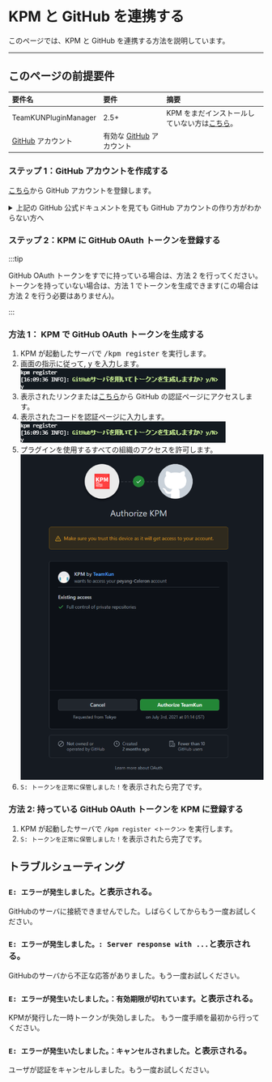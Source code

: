 # KPM と GitHub を連携する

このページでは、KPM と GitHub を連携する方法を説明しています。

---

## このページの前提要件

| 要件名 | 要件 | 摘要 |
| :--- | :-- | :---- |
| TeamKUNPluginManager | 2.5+ | KPM をまだインストールしていない方は[こちら](/docs/use-kpm/getting-started/install.mdx)。 |
| [GitHub](https://www.github.com) アカウント | 有効な [GitHub](https://www.github.com) アカウント |  |


### ステップ 1：GitHub アカウントを作成する

[こちら](https://docs.github.com/ja/get-started/signing-up-for-github/signing-up-for-a-new-github-account)から GitHub アカウントを登録します。

<details>
    <summary>上記の GitHub 公式ドキュメントを見ても GitHub アカウントの作り方がわからない方へ</summary>

[Google](https://www.google.com) で物事を検索する力をつけましょう！ 
基本的に [Google](https://www.google.co.jp) は安全で、あなたの味方です。  
あなたがサーバ管理初心者でも、またそうでなくても、[Google](https://www.google.it/) はあなたをあらゆる面でサポートします。  
まずは [Google](https://www.google.jp)で「GitHub 登録方法」で検索してみましょう。

:::tip

検索クエリを入力するのが面倒くさい怠惰な人用に\*\*[一瞬で検索できるリンク](https://letmegooglethat.com/?q=GitHub+%E7%99%BB%E9%8C%B2%E6%96%B9%E6%B3%95)\*\*を用意しました！
[Google](https://www.google.com.hk/?hl=ja) で検索をするためにあなたを導いてくれます。画面上の矢印と文字と [Google](https://www.google.com/search?q=%E3%82%B0%E3%83%BC%E3%82%B0%E3%83%AB) に従いましょう。

:::

</details>

### ステップ 2：KPM に GitHub OAuth トークンを登録する

:::tip

GitHub OAuth トークンをすでに持っている場合は、方法 2 を行ってください。
トークンを持っていない場合は、方法 1 でトークンを生成できます(この場合は方法 2 を行う必要はありません)。

:::

### 方法 1： KPM で GitHub OAuth トークンを生成する

1. KPM が起動したサーバで <kbd>/kpm register</kbd> を実行します。
2. 画面の指示に従って, <kbd>y</kbd> を入力します。  
  ![スクリーンショット](images/confirm.png)
3. 表示されたリンクまたは[こちら](https://www.github.com/login/device)から GitHub の認証ページにアクセスします。
4. 表示されたコードを認証ページに入力します。  
  ![スクリーンショット](images/confirm.png)
5. プラグインを使用するすべての組織のアクセスを許可します。  
  ![スクリーンショット](images/grant.png)
6. `S: トークンを正常に保管しました！`を表示されたら完了です。

### 方法 2: 持っている GitHub OAuth トークンを KPM に登録する

1. KPM が起動したサーバで `/kpm register <トークン>` を実行します。
2. `S: トークンを正常に保管しました！`を表示されたら完了です。

## トラブルシューティング

### `E: エラーが発生しました。`と表示される。

GitHubのサーバに接続できませんでした。しばらくしてからもう一度お試しください。

### `E: エラーが発生しました。: Server response with ...`と表示される。

GitHubのサーバから不正な応答がありました。もう一度お試しください。

### `E: エラーが発生いたしました。：有効期限が切れています。`と表示される。

KPMが発行した一時トークンが失効しました。 もう一度手順を最初から行ってください。

### `E: エラーが発生いたしました。：キャンセルされました。`と表示される。

ユーザが認証をキャンセルしました。もう一度お試しください。

